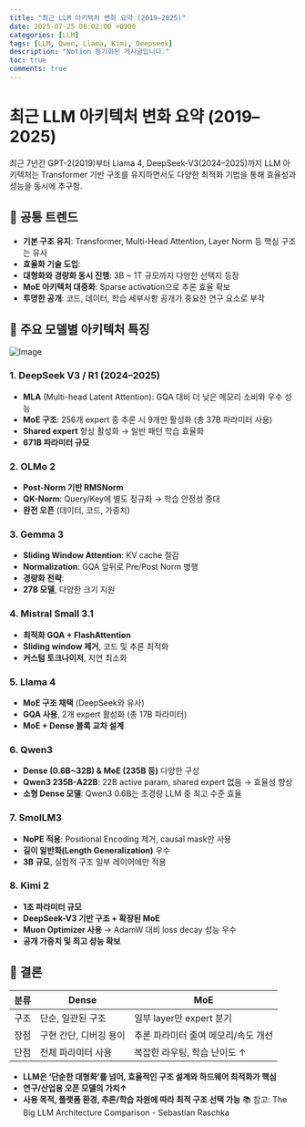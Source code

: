 ```yaml
---
title: "최근 LLM 아키텍처 변화 요약 (2019–2025)"
date: 2025-07-25 08:02:00 +0900
categories: [LLM]
tags: [LLM, Qwen, Llama, Kimi, Deepseek]
description: "Notion 동기화된 게시글입니다."
toc: true
comments: true
---
```


# 최근 LLM 아키텍처 변화 요약 (2019–2025)

최근 7년간 GPT-2(2019)부터 Llama 4, DeepSeek-V3(2024–2025)까지 LLM 아키텍처는 Transformer 기반 구조를 유지하면서도 다양한 최적화 기법을 통해 효율성과 성능을 동시에 추구함.

## 🔑 공통 트렌드

- **기본 구조 유지**: Transformer, Multi-Head Attention, Layer Norm 등 핵심 구조는 유사
- **효율화 기술 도입**:
- **대형화와 경량화 동시 진행**: 3B ~ 1T 규모까지 다양한 선택지 등장
- **MoE 아키텍처 대중화**: Sparse activation으로 추론 효율 확보
- **투명한 공개**: 코드, 데이터, 학습 세부사항 공개가 중요한 연구 요소로 부각
## 📌 주요 모델별 아키텍처 특징

![Image](https://prod-files-secure.s3.us-west-2.amazonaws.com/e6db513d-ec54-40ff-aa74-2487b0bcfe15/ac24fdd3-febf-45c7-8e99-afb6446591d8/image.png?X-Amz-Algorithm=AWS4-HMAC-SHA256&X-Amz-Content-Sha256=UNSIGNED-PAYLOAD&X-Amz-Credential=ASIAZI2LB466575BRNTS%2F20250726%2Fus-west-2%2Fs3%2Faws4_request&X-Amz-Date=20250726T192000Z&X-Amz-Expires=3600&X-Amz-Security-Token=IQoJb3JpZ2luX2VjEDYaCXVzLXdlc3QtMiJIMEYCIQCOVoi555GJZ0iP5sVX9BY4skxUJKnnNGv2%2BY87xkuH1QIhAKa8iz4fbCW85Z4tvCubcNh6m3mhUc1Sm9mp4lp4%2Bnw1Kv8DCF8QABoMNjM3NDIzMTgzODA1IgwIBK%2FD5cI1tSBHb0Uq3ANOJcLkSYKpZMcjHiyAX0ZKZcAjWjZJhCj121iij6QFRE7cJOLzYWJcr%2F2K0oQbLoUd%2Bp2qI1cbMjnuHUvxdY3S4DA%2FiLhsHXXM%2Ffdl2WWHseoVBJlC0U%2FBTwi9W%2BKkgLlT7Ed%2BPGefVjHgj0bDdaqc3tIbfUVVNahjDZUHr9P8Mv%2BlI7zG45sUdJwzjyEX7tP7Kjnj%2FCw1K7wuhcuZhwNGAQAmx5jPuN%2B4OnTR8C16r%2By9lVZZDxB2Q8jJrhPcSqxyezn06BYepi%2B%2FVieYkLajwibkt%2FzTuv0qncG8IaqT36DY2SKzEnxsrqJNz3zikSxSYjF7aiAJMExqtd6s60dAynhWIOTerY0jlld%2BtiIMQqulY%2FX8xC8q35OD1XnT74DOL2LWIlw6khDDU0X7x51uHkKjf9ONgShcgUVRTnd7fACqjSoFDeAbMdbm%2BIKQnWcGcawno7Tp%2B9GfPIJ796bCrBTZC%2Fz%2FPplftcLJCZv0xB07NvjYWgJ7AR%2F2oYWeYrhivYJo%2FuCg8NdGQayhthgWU4JgSfdlmkGTOAVxoVSmF3cycAzcPAyDZs9pLkVrA19EG80lH34kR23InVZK61U6RwHhCpgDUiK0pnkJxw1af4NV%2B5uZraWwcG3fHzDTwZPEBjqkAaXaTIken%2B%2Frdq2ApvhdFsicMDANbrig09oUA3WxV4RrnV4XDxTeDUkC07GtNoRw0DLQSk9IyD0aa95tDj1kPUPNouac6k24BEYPGEOEAUBof9NvE4cjcaAg4vxqsmCEqO1ttE%2FZGy5QVv0NJw0JoAro5NhZ1NNzzabrWKSTmwyDukGMTZCiwHlesSMQmY6vIVXOTIZcebduJ2%2F%2FO0Q5xTeSmDyK&X-Amz-Signature=1317f2621999266cb3bbf000985383094cbd56fd2a7d511103d88c8827d5f510&X-Amz-SignedHeaders=host&x-amz-checksum-mode=ENABLED&x-id=GetObject)

### 1. DeepSeek V3 / R1 (2024–2025)

- **MLA** (Multi-head Latent Attention): GQA 대비 더 낮은 메모리 소비와 우수 성능
- **MoE 구조**: 256개 expert 중 추론 시 9개만 활성화 (총 37B 파라미터 사용)
- **Shared expert** 항상 활성화 → 일반 패턴 학습 효율화
- **671B 파라미터 규모**
### 2. OLMo 2

- **Post-Norm 기반 RMSNorm**
- **QK-Norm**: Query/Key에 별도 정규화 → 학습 안정성 증대
- **완전 오픈** (데이터, 코드, 가중치)
### 3. Gemma 3

- **Sliding Window Attention**: KV cache 절감
- **Normalization**: GQA 앞뒤로 Pre/Post Norm 병행
- **경량화 전략**:
- **27B 모델**, 다양한 크기 지원
### 4. Mistral Small 3.1

- **최적화 GQA + FlashAttention**
- **Sliding window 제거**, 코드 및 추론 최적화
- **커스텀 토크나이저**, 지연 최소화
### 5. Llama 4

- **MoE 구조 채택** (DeepSeek와 유사)
- **GQA 사용**, 2개 expert 활성화 (총 17B 파라미터)
- **MoE + Dense 블록 교차 설계**
### 6. Qwen3

- **Dense (0.6B~32B) & MoE (235B 등)** 다양한 구성
- **Qwen3 235B-A22B**: 22B active param, shared expert 없음 → 효율성 향상
- **소형 Dense 모델**: Qwen3 0.6B는 초경량 LLM 중 최고 수준 효율
### 7. SmolLM3

- **NoPE 적용**: Positional Encoding 제거, causal mask만 사용
- **길이 일반화(Length Generalization)** 우수
- **3B 규모**, 실험적 구조 일부 레이어에만 적용
### 8. Kimi 2

- **1조 파라미터 규모**
- **DeepSeek-V3 기반 구조 + 확장된 MoE**
- **Muon Optimizer 사용** → AdamW 대비 loss decay 성능 우수
- **공개 가중치 및 최고 성능 확보**
## 🧩 결론

| 분류 | Dense | MoE |
| --- | --- | --- |
| 구조 | 단순, 일관된 구조 | 일부 layer만 expert 분기 |
| 장점 | 구현 간단, 디버깅 용이 | 추론 파라미터 줄여 메모리/속도 개선 |
| 단점 | 전체 파라미터 사용 | 복잡한 라우팅, 학습 난이도 ↑ |

- **LLM은 ‘단순한 대형화’를 넘어, 효율적인 구조 설계와 하드웨어 최적화가 핵심**
- **연구/산업용 오픈 모델의 가치↑**
- **사용 목적, 플랫폼 환경, 추론/학습 자원에 따라 최적 구조 선택 가능**
📚 참고: The Big LLM Architecture Comparison - Sebastian Raschka


